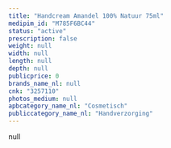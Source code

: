 ```yaml
---
title: "Handcream Amandel 100% Natuur 75ml"
medipim_id: "M785F6BC44"
status: "active"
prescription: false
weight: null
width: null
length: null
depth: null
publicprice: 0
brands_name_nl: null
cnk: "3257110"
photos_medium: null
apbcategory_name_nl: "Cosmetisch"
publiccategory_name_nl: "Handverzorging"
---
```

null
